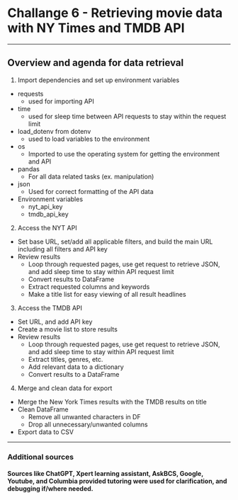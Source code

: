 # Challange 6 - Retrieving movie data with NY Times and TMDB API
-----

## Overview and agenda for data retrieval
1. Import dependencies and set up environment variables
  - requests
      - used for importing API
  - time
      - used for sleep time between API requests to stay within the request limit
  - load_dotenv from dotenv
      - used to load variables to the environment
  - os
      - Imported to use the operating system for getting the environment and API
  - pandas
    - For all data related tasks (ex. manipulation)
  - json
      - Used for correct formatting of the API data
  - Environment variables
    - nyt_api_key
    - tmdb_api_key

2. Access the NYT API
- Set base URL, set/add all applicable filters, and build the main URL including all filters and API key
- Review results
  - Loop through requested pages, use get request to retrieve JSON, and add sleep time to stay within API request limit
  - Convert results to DataFrame
  - Extract requested columns and keywords
  - Make a title list for easy viewing of all result headlines
3. Access the TMDB API
- Set URL, and add API key
- Create a movie list to store results
- Review results
  - Loop through requested pages, use get request to retrieve JSON, and add sleep time to stay within API request limit
  - Extract titles, genres, etc.
  - Add relevant data to a dictionary
  - Convert results to a DataFrame
4. Merge and clean data for export
- Merge the New York Times results with the TMDB results on title
- Clean DataFrame
  - Remove all unwanted characters in DF
  - Drop all unnecessary/unwanted columns
- Export data to CSV
-----
### Additional sources
#### Sources like ChatGPT, Xpert learning assistant, AskBCS, Google, Youtube, and Columbia provided tutoring were used for clarification, and debugging if/where needed.
